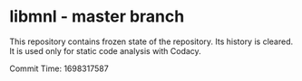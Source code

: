 # libmnl - master branch

This repository contains frozen state of the repository.
Its history is cleared. It is used only for static code
analysis with Codacy.

Commit Time: 1698317587